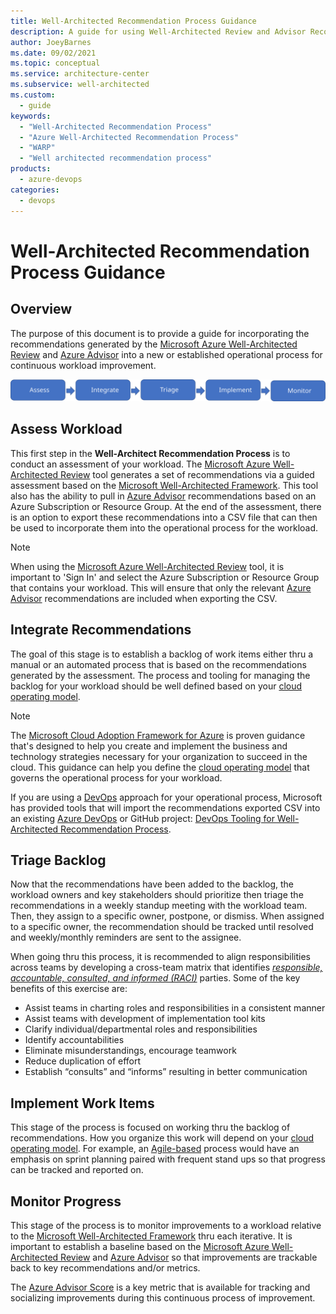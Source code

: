 ```yaml
---
title: Well-Architected Recommendation Process Guidance
description: A guide for using Well-Architected Review and Advisor Recommendations for continuous workload improvement.
author: JoeyBarnes
ms.date: 09/02/2021
ms.topic: conceptual
ms.service: architecture-center
ms.subservice: well-architected
ms.custom:
  - guide
keywords:
  - "Well-Architected Recommendation Process"
  - "Azure Well-Architected Recommendation Process"
  - "WARP"
  - "Well architected recommendation process"
products:
  - azure-devops
categories:
  - devops
---
```


# Well-Architected Recommendation Process Guidance

## Overview

The purpose of this document is to provide a guide for incorporating the recommendations generated by the [Microsoft Azure Well-Architected Review](/assessments/?mode=pre-assessment) and [Azure Advisor](/azure/advisor) into a new or established operational process for continuous workload improvement.

![WARP Guidance Overview](_images/warp-guidance-overview.svg)

## Assess Workload

This first step in the **Well-Architect Recommendation Process** is to conduct an assessment of your workload.  The [Microsoft Azure Well-Architected Review](/assessments/?mode=pre-assessment) tool generates a set of recommendations via a guided assessment based on the [Microsoft Well-Architected Framework](/azure/architecture/framework/). This tool also has the ability to pull in [Azure Advisor](/azure/advisor) recommendations based on an Azure Subscription or Resource Group. At the end of the assessment, there is an option to export these recommendations into a CSV file that can then be used to incorporate them into the operational process for the workload.

> [!NOTE]
> When using the [Microsoft Azure Well-Architected Review](/assessments/?mode=pre-assessment) tool, it is important to 'Sign In' and select the Azure Subscription or Resource Group that contains your workload.  This will ensure that only the relevant [Azure Advisor](/azure/advisor) recommendations are included when exporting the CSV.

## Integrate Recommendations

The goal of this stage is to establish a backlog of work items either thru a manual or an automated process that is based on the recommendations generated by the assessment.  The process and tooling for managing the backlog for your workload should be well defined based on your [cloud operating model](/azure/cloud-adoption-framework/operating-model/).

> [!NOTE]
>The [Microsoft Cloud Adoption Framework for Azure](/azure/cloud-adoption-framework/overview) is proven guidance that's designed to help you create and implement the business and technology strategies necessary for your organization to succeed in the cloud.  This guidance can help you define the [cloud operating model](/azure/cloud-adoption-framework/operating-model/) that governs the operational process for your workload.

If you are using a [DevOps](/azure/cloud-adoption-framework/ready/enterprise-scale/platform-automation-and-devops#planning-for-a-devops-approach) approach for your operational process, Microsoft has provided tools that will import the recommendations exported CSV into an existing [Azure DevOps](/azure/devops) or GitHub project: [DevOps Tooling for Well-Architected Recommendation Process](/azure/architecture/framework/warp/tools/devops/README.md).

## Triage Backlog

Now that the recommendations have been added to the backlog, the workload owners and key stakeholders should prioritize then triage the recommendations in a weekly standup meeting with the workload team. Then, they assign to a specific owner, postpone, or dismiss.  When assigned to a specific owner, the recommendation should be tracked until resolved and weekly/monthly reminders are sent to the assignee.

When going thru this process, it is recommended to align responsibilities across teams by developing a cross-team matrix that identifies [_responsible, accountable, consulted, and informed (RACI)_](/azure/cloud-adoption-framework/organize/raci-alignment) parties.  Some of the key benefits of this exercise are:

- Assist teams in charting roles and responsibilities in a consistent manner
- Assist teams with development of implementation tool kits
- Clarify individual/departmental roles and responsibilities
- Identify accountabilities
- Eliminate misunderstandings, encourage teamwork
- Reduce duplication of effort
- Establish “consults” and “informs” resulting in better communication

## Implement Work Items

This stage of the process is focused on working thru the backlog of recommendations.  How you organize this work will depend on your [cloud operating model](/azure/cloud-adoption-framework/operating-model).  For example, an [Agile-based](/azure/devops/boards/get-started/plan-track-work?view=azure-devops&tabs=agile-process) process would have an emphasis on sprint planning paired with frequent stand ups so that progress can be tracked and reported on.

## Monitor Progress

This stage of the process is to monitor improvements to a workload relative to the [Microsoft Well-Architected Framework](/azure/architecture/framework) thru each iterative.  It is important to establish a baseline based on the [Microsoft Azure Well-Architected Review](/assessments/?mode=pre-assessment) and [Azure Advisor](/azure/advisor) so that improvements are trackable back to key recommendations and/or metrics.

The [Azure Advisor Score](/azure/advisor/azure-advisor-score) is a key metric that is available for tracking and socializing improvements during this continuous process of improvement.
